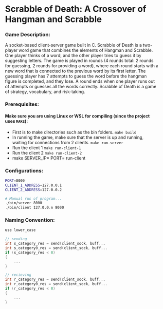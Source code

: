 # Scrabble of Death: A Crossover of Hangman and Scrabble

### Game Description:
A socket-based client-server game built in C. Scrabble of Death is a two-player word game that combines the elements of Hangman and Scrabble. One player thinks of a word, and the other player tries to guess it by suggesting letters. The game is played in rounds (4 rounds total: 2 rounds for guessing, 2 rounds for providing a word), where each round starts with a new word that is connected to the previous word by its first letter. The guessing player has 7 attempts to guess the word before the hangman figure is completed, and they lose. A round ends when one player runs out of attempts or guesses all the words correctly. Scrabble of Death is a game of strategy, vocabulary, and risk-taking.

### Prerequisites:

#### Make sure you are using Linux or WSL for compiling (since the project uses `MAKE`):
- First is to make directories such as the bin folders. `make build`
- In running the game, make sure that the server is up and running, waiting for connections from 2 clients. `make run-server`
- Run the client 1 `make run-client-1`
- Run the client 2 `make run-client-2`
- make SERVER_IP= PORT= run-client 

### Configurations:
```bash
PORT=8000
CLIENT_1_ADDRESS=127.0.0.1
CLIENT_2_ADDRESS=127.0.0.2

# Manual run of program...
./bin/server 8000
./bin/client 127.0.0.n 8000
```

### Naming Convention:
```c
use lower_case

// sending
int s_category_res = send(client_sock, buff...
int s_category0_res = send(client_sock, buff...
if (s_category_res < 0)
{
    ...
}
```

```c
// recieving
int r_category_res = send(client_sock, buff...
int r_category0_res = send(client_sock, buff...
if (r_category_res < 0)
{
    ...
}
```